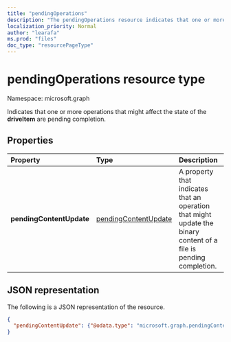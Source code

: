 ```yaml
---
title: "pendingOperations"
description: "The pendingOperations resource indicates that one or more operations that might affect the state of the driveItem are pending completion."
localization_priority: Normal
author: "learafa"
ms.prod: "files"
doc_type: "resourcePageType"
---
```


# pendingOperations resource type

Namespace: microsoft.graph

Indicates that one or more operations that might affect the state of the **driveItem** are pending completion.

## Properties

| Property                | Type        | Description |
|:------------------------|:------------|:------------|
|**pendingContentUpdate** |[pendingContentUpdate](pendingcontentupdate.md)|A property that indicates that an operation that might update the binary content of a file is pending completion.|

## JSON representation

The following is a JSON representation of the resource.

<!-- {
  "blockType": "resource",
  "optionalProperties": [

  ],
  "@odata.type": "microsoft.graph.pendingOperations",
  "baseType": null
}-->

```json
{
  "pendingContentUpdate": {"@odata.type": "microsoft.graph.pendingContentUpdate"}
}
```

<!-- uuid: 16cd6b66-4b1a-43a1-adaf-3a886856ed98
2019-02-04 14:57:30 UTC -->
<!-- {
  "type": "#page.annotation",
  "description": "The pendingOperations resource indicates that an operation that may affect the state of the DriveItem is pending completion.",
  "keywords": "pendingoperations,pendingoperations,operation,pendingcontentupdate",
  "section": "documentation",
  "tocPath": ""
}-->
